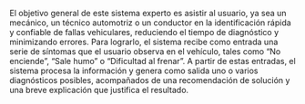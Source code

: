 El objetivo general de este sistema experto es asistir al usuario, ya sea un mecánico, un técnico automotriz o un conductor en la identificación rápida y confiable de fallas vehiculares, reduciendo el tiempo de diagnóstico y minimizando errores. Para lograrlo, el sistema recibe como entrada una serie de síntomas que el usuario observa en el vehículo, tales como “No enciende”, “Sale humo” o “Dificultad al frenar”. A partir de estas entradas, el sistema procesa la información y genera como salida uno o varios diagnósticos posibles, acompañados de una recomendación de solución y una breve explicación que justifica el resultado.

